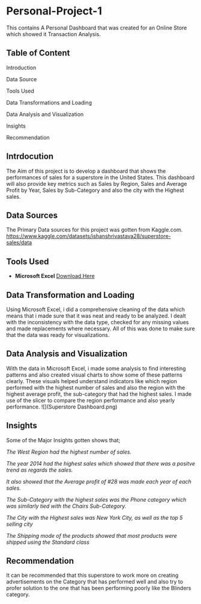 # Personal-Project-1
This contains A Personal Dashboard that was created for an Online Store which showed it Transaction Analysis. 

## Table of Content
Introduction

Data Source

Tools Used

Data Transformations and Loading

Data Analysis and Visualization

Insights 

Recommendation 

## Intrdocution
The Aim of this project is to develop a dashboard that shows the performances of sales for a superstore in the United States. This dashboard will also provide key metrics such as Sales by Region, Sales and Average Profit by Year, Sales by Sub-Category and also the city with the Highest sales. 

## Data Sources
The Primary Data sources for this project was gotten from Kaggle.com. 
https://www.kaggle.com/datasets/ishanshrivastava28/superstore-sales/data

## Tools Used
- **Microsoft Excel** [Download Here](https://www.microsoft.com)

## Data Transformation and Loading 
Using Microsoft Excel, i did a comprehensive cleaning of the data which means that i made sure that it was neat and ready to be analyzed. I dealt with the inconsistency with the data type, checked for any missing values and made replacements where necessary. All of this was done to make sure that the data was ready for visualizations. 

## Data Analysis and Visualization
With the data in Microsoft Excel, i made some analysis to find interesting patterns and also created visual charts to show some of these patterns clearly. 
These visuals helped understand indicators like which region performed with the highest number of sales and also the region with the highest average profit, the sub-category that had the highest sales. 
I made use of the slicer to compare the region performance and also yearly performance. 
![](Superstore Dashboard.png)


## Insights
Some of the Major Insights gotten shows that;

*The West Region had the highest number of sales.*

*The year 2014 had the highest sales which showed that there was a positve trend as regards the sales.* 

*It also showed that the Average profit of #28 was made each year of each sales.* 

*The Sub-Category with the highest sales was the Phone category which was similarly tied with the Chairs Sub-Category.*

*The City with the Highest sales was New York City, as well as the top 5 selling city*

*The Shipping mode of the products showed that most products were shipped using the Standard class*

## Recommendation
It can be recommended that this superstore to work more on creating advertisements on the Category that has performed well and also try to profer solution to the one that has been performing poorly like the Blinders category. 

